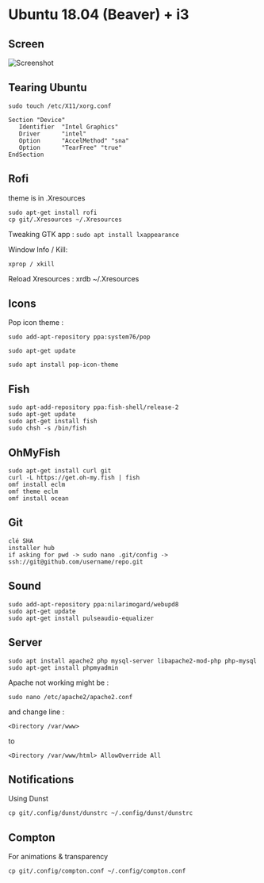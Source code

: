 # Ubuntu 18.04 (Beaver) + i3

## Screen
![Screenshot](screen-lase.png)

## Tearing Ubuntu
```
sudo touch /etc/X11/xorg.conf

Section "Device"
   Identifier  "Intel Graphics"
   Driver      "intel"
   Option      "AccelMethod" "sna"
   Option      "TearFree" "true"
EndSection
```

## Rofi

theme is in .Xresources

```
sudo apt-get install rofi
cp git/.Xresources ~/.Xresources
```

Tweaking GTK app :
``
sudo apt install lxappearance
``

Window Info / Kill:
```
xprop / xkill
```

Reload Xresources :
xrdb ~/.Xresources


## Icons

Pop icon theme :

```
sudo add-apt-repository ppa:system76/pop

sudo apt-get update

sudo apt install pop-icon-theme
```

## Fish

```
sudo apt-add-repository ppa:fish-shell/release-2
sudo apt-get update
sudo apt-get install fish
sudo chsh -s /bin/fish
```

## OhMyFish

```
sudo apt-get install curl git
curl -L https://get.oh-my.fish | fish
omf install eclm
omf theme eclm
omf install ocean
```

## Git

```
clé SHA
installer hub
if asking for pwd -> sudo nano .git/config -> ssh://git@github.com/username/repo.git
```

## Sound

```
sudo add-apt-repository ppa:nilarimogard/webupd8
sudo apt-get update
sudo apt-get install pulseaudio-equalizer
```

## Server

```
sudo apt install apache2 php mysql-server libapache2-mod-php php-mysql
sudo apt-get install phpmyadmin
```

Apache not working might be :
```
sudo nano /etc/apache2/apache2.conf
```
and change line :
```
<Directory /var/www>
```
to
   ```
<Directory /var/www/html> AllowOverride All
```

## Notifications
Using Dunst
```
cp git/.config/dunst/dunstrc ~/.config/dunst/dunstrc
```

## Compton
For animations & transparency
```
cp git/.config/compton.conf ~/.config/compton.conf
```

